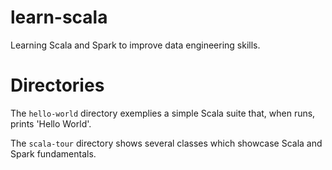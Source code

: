 # learn-scala
Learning Scala and Spark to improve data engineering skills.

# Directories
The `hello-world` directory exemplies a simple Scala suite that, when runs, prints 'Hello World'. 

The `scala-tour` directory shows several classes which showcase Scala and Spark fundamentals. 